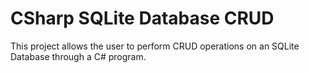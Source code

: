 # CSharp SQLite Database CRUD
 This project allows the user to perform CRUD operations on an SQLite Database through a C# program.
